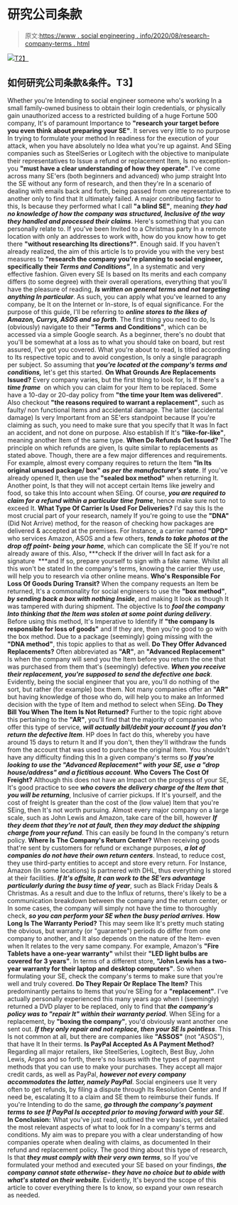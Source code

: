 # 研究公司条款

> 原文:[https://www . social engineering . info/2020/08/research-company-terms . html](https://www.socialengineering.info/2020/08/research-company-terms.html)

[![](../Images/150a46fb6c3247d24509b879223b9316.png)T2】](https://1.bp.blogspot.com/-BytnCZG3yqA/XzTY50e885I/AAAAAAAAkwA/j_7ZTJMhryUiGUd3Eqmt7zxgxQpMZxETQCLcBGAsYHQ/s1600/Social%2BEngineering%2BResearch%2BCompany.%2Bwww.socialengineers.net.jpg)

## **如何研究公司条款&条件。T3】**

Whether you're Intending to social engineer someone who's working In a small family-owned business to obtain their login credentials, or physically gain unauthorized access to a restricted building of a huge Fortune 500 company, It's of paramount Importance to **"research your target before you even think about preparing your SE"**. It serves very little to no purpose In trying to formulate your method In readiness for the execution of your attack, when you have absolutely no Idea what you're up against. And SEing companies such as SteelSeries or Logitech with the objective to manipulate their representatives to Issue a refund or replacement Item, Is no exception- you **"must have a clear understanding of how they operate"**.
  I've come across many SE'ers (both beginners and advanced) who jump straight Into the SE without any form of research, and then they're In a scenario of dealing with emails back and forth, being passed from one representative to another only to find that It ultimately failed. A major contributing factor to this, Is because they performed what I call **"a blind SE"**, meaning ***they had no knowledge of how the company was structured, Inclusive of the way they handled and processed their claims***. Here's something that you can personally relate to. If you've been Invited to a Christmas party In a remote location with only an addresses to work with, how do you know how to get there **"without researching Its directions?"**. Enough said.
  If you haven't already realized, the aim of this article Is to provide you with the very best measures to **"research the company you're planning to social engineer, specifically their *Terms and Conditions"***, In a systematic and very effective fashion. Given every SE Is based on Its merits and each company differs (to some degree) with their overall operations, everything that you'll have the pleasure of reading, ***Is written on general terms and not targeting anything In particular***. As such, you can apply what you've learned to any company, be It on the Internet or In-store, Is of equal significance. For the purpose of this guide, I'll be referring to ***online stores to the likes of Amazon, Currys, ASOS and so forth***.
  The first thing you need to do, Is (obviously) navigate to their **"Terms and Conditions"**, which can be accessed via a simple Google search. As a beginner, there's no doubt that you'll be somewhat at a loss as to what you should take on board, but rest assured, I've got you covered. What you're about to read, Is titled according to Its respective topic and to avoid congestion, Is only a single paragraph per subject. So assuming that ***you're located at the company's terms and conditions,*** let's get this started.
  **On What Grounds Are Replacements Issued?**
  Every company varies, but the first thing to look for, Is If there's a ***time frame***  on which you can claim for your Item to be replaced. Some have a 10-day or 20-day policy from **"the time your Item was delivered"**. Also checkout **"the reasons required to warrant a replacement"**, such as faulty/ non functional Items and accidental damage. The latter (accidental damage) Is very Important from an SE'ers standpoint because If you're claiming as such, you need to make sure that you specify that It was In fact an accident, and not done on purpose. Also establish If It's **"like-for-like"**, meaning another Item of the same type.
  **When Do Refunds Get Issued?**
  The principle on which refunds are given, Is quite similar to replacements as stated above. Though, there are a few major differences and requirements. For example, almost every company requires to return the Item **"In Its original unused package/ box"** ***as per the manufacturer's state***. If you've already opened It, then use the **"sealed box method"** when returning It. Another point, Is that they will not accept certain Items like jewelry and food, so take this Into account when SEing. Of course, ***you are required to claim for a refund within a particular time frame***, hence make sure not to exceed It.
  **What Type Of Carrier Is Used For Deliveries?**
  I'd say this Is the most crucial part of your research, namely If you're going to use the **"DNA"** (Did Not Arrive) method, for the reason of checking how packages are delivered & accepted at the premises. For Instance, a carrier named **"DPD"** who services Amazon, ASOS and a few others, ***tends to take photos at the drop off point- being your home***, which can complicate the SE If you're not already aware of this. Also, ***check If the driver will In fact ask for a signature  ***and If so, prepare yourself to sign with a fake name. Whilst all this won't be stated In the company's terms, knowing the carrier they use, will help you to research via other online means.
  **Who's Responsible For Loss Of Goods During Transit?**
  When the company requests an Item be returned, It's a commonality for social engineers to use the **"box method"**, ***by sending back a box with nothing Inside***, and making It look as though It was tampered with during shipment. The objective Is to ***fool the company Into thinking that the Item was stolen at some point during delivery***. Before using this method, It's Imperative to Identify If **"the company Is responsible for loss of goods"** and If they are, then you're good to go with the box method. Due to a package (seemingly) going missing with the **"DNA method"**, this topic applies to that as well.
  **Do They Offer Advanced Replacements?**
  Often abbreviated as **"AR"**, an **"Advanced Replacement"** Is when the company will send you the Item before you return the one that was purchased from them that's (seemingly) defective. ***When you receive their replacement, you're supposed to send the defective one back***. Evidently, being the social engineer that you are, you'll do nothing of the sort, but rather (for example) box them. Not many companies offer an **"AR"** but having knowledge of those who do, will help you to make an Informed decision with the type of Item and method to select when SEing.
  **Do They Bill You When The Item Is Not Returned?**
  Further to the topic right above this pertaining to the **"AR"**, you'll find that the majority of companies who offer this type of service, ***will actually bill/debit your account If you don't return the defective Item***. HP does In fact do this, whereby you have around 15 days to return It and If you don't, then they'll withdraw the funds from the account that was used to purchase the original Item. You shouldn't have any difficulty finding this In a given company's terms so ***If you're looking to use the "Advanced Replacement" with your SE, use a "drop house/address" and a fictitious account***.
  **Who Covers The Cost Of Freight?**
  Although this does not have an Impact on the progress of your SE, It's good practice to see ***who covers the delivery charge of the Item that you will be returning***, Inclusive of carrier pickups. If It's yourself, and the cost of freight Is greater than the cost of the (low value) Item that you're SEing, then It's not worth pursuing. Almost every major company on a large scale, such as John Lewis and Amazon, take care of the bill, however ***If they deem that they're not at fault, then they may deduct the shipping charge from your refund***. This can easily be found In the company's return policy.
  **Where Is The Company's Return Center?**
  When receiving goods that're sent by customers for refund or exchange purposes, ***a lot of companies do not have their own return centers***. Instead, to reduce cost, they use third-party entities to accept and store every return. For Instance, Amazon (In some locations) Is partnered with DHL, thus everything Is stored at their facilities. ***If It's offsite, It can work to the SE'ers advantage particularly during the busy time of year***, such as Black Friday Deals & Christmas. As a result and due to the Influx of returns, there's likely to be a communication breakdown between the company and the return center, or In some cases, the company will simply not have the time to thoroughly check, ***so you can perform your SE when the busy period arrives***.
  **How Long Is The Warranty Period?**
  This may seem like It's pretty much stating the obvious, but warranty (or "guarantee") periods do differ from one company to another, and It also depends on the nature of the Item- even when It relates to the very same company. For example, Amazon's **"Fire Tablets have a one-year warranty"** whilst their **"LED light bulbs are covered for 3 years"**. In terms of a different store, **"John Lewis has a two-year warranty for their laptop and desktop computers"**. So when formulating your SE, check the company's terms to make sure that you're well and truly covered.
  **Do They Repair Or Replace The Item?**
  This predominantly pertains to Items that you're SEing for a **"replacement"**. I've actually personally experienced this many years ago when I (seemingly) returned a DVD player to be replaced, only to find that ***the company's policy was to "repair It" within their warranty period***. When SEing for a replacement, by **"boxing the company"**, you'd obviously want another one sent out. ***If they only repair and not replace, then your SE Is pointless***. This Is not common at all, but there are companies like **"ASSOS"** (not "ASOS"), that have It In their terms.
  **Is PayPal Accepted As A Payment Method?**
  Regarding all major retailers, like SteelSeries, Logitech, Best Buy, John Lewis, Argos and so forth, there's no Issues with the types of payment methods that you can use to make your purchases. They accept all major credit cards, as well as PayPal, ***however not every company accommodates the latter, namely PayPal***. Social engineers use It very often to get refunds, by filing a dispute through Its Resolution Center and If need be, escalating It to a claim and SE them to reimburse their funds. If you're Intending to do the same, ***go through the company's payment terms to see If PayPal Is accepted prior to moving forward with your SE***.
  **In Conclusion:**
  What you've just read, outlined the very basics, yet detailed the most relevant aspects of what to look for In a company's terms and conditions. My aim was to prepare you with a clear understanding of how companies operate when dealing with claims, as documented In their refund and replacement policy. The good thing about this type of research, Is that ***they must comply with their very own terms***, so If you've formulated your method and executed your SE based on your findings, ***the company cannot state otherwise- they have no choice but to abide with what's stated on their website***. Evidently, It's beyond the scope of this article to cover everything there Is to know, so expand your own research as needed.